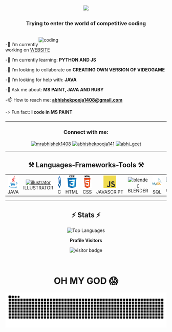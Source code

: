 <h1 align="center">
    <img src="https://readme-typing-svg.herokuapp.com/?font=Righteous&size=35&center=true&vCenter=true&width=500&height=70&duration=4000&lines=Hello,+Eveyone!+👋;+This+is+Abhishek...;+Nice+to+meet+you!;" />
</h1>

<h3 align="center">Trying to enter the world of competitive coding</h3>

<br/>
<img align="right" alt="coding" width="400" src="https://i.gifer.com/59ZV.gif">

<div align="left">
 
-🔭 I’m currently working on [WEBSITE](https://helloabhishek.netlify.app/)

-🌱 I’m currently learning: **PYTHON AND JS**

-👯 I’m looking to collaborate on **CREATING OWN VERSION OF VIDEOGAME**

-🤝 I’m looking for help with: **JAVA**

-💬 Ask me about: **MS PAINT, JAVA AND RUBY**

-📫 How to reach me: **abhishekpooja1408@gmail.com**

-⚡ Fun fact: **I code in MS PAINT**

 </div>

<hr/>

<h3 align="center">Connect with me:</h3>
<p align="center">
<a href="https://twitter.com/mrabhishek1408" target="blank"><img align="center" src="https://raw.githubusercontent.com/rahuldkjain/github-profile-readme-generator/master/src/images/icons/Social/twitter.svg" alt="mrabhishek1408" height="30" width="40" /></a>
<a href="https://www.hackerrank.com/abhishekpooja141" target="blank"><img align="center" src="https://raw.githubusercontent.com/rahuldkjain/github-profile-readme-generator/master/src/images/icons/Social/hackerrank.svg" alt="abhishekpooja141" height="30" width="40" /></a>
<a href="https://www.leetcode.com/abhi_gcet" target="blank"><img align="center" src="https://raw.githubusercontent.com/rahuldkjain/github-profile-readme-generator/master/src/images/icons/Social/leet-code.svg" alt="abhi_gcet" height="30" width="40" /></a>
</p>

<hr/>
 
<h2 align="center">⚒️ Languages-Frameworks-Tools ⚒️</h2>
<table>
  <tr>
    <td align="center">
      <a href="https://www.java.com" target="_blank" rel="noreferrer"> <img src="https://raw.githubusercontent.com/devicons/devicon/master/icons/java/java-original.svg" alt="java" width="40" height="40"/> </a>
      <br />JAVA
    </td>
    <td align="center">
      <a href="https://www.adobe.com/in/products/illustrator.html" target="_blank" rel="noreferrer"> <img src="https://www.vectorlogo.zone/logos/adobe_illustrator/adobe_illustrator-icon.svg" alt="illustrator" width="60" height="40"/> </a> 
      <br />ILLUSTRATOR
    </td>
    <td align="center">
      <a href="https://www.cprogramming.com/" target="_blank" rel="noreferrer"> <img src="https://raw.githubusercontent.com/devicons/devicon/master/icons/c/c-original.svg" alt="c" width="60" height="40"/> </a> 
      <br />C
    </td>
    <td align="center">
     <a href="https://www.w3schools.com/css/" target="_blank" rel="noreferrer"> <img src="https://raw.githubusercontent.com/devicons/devicon/master/icons/css3/css3-original-wordmark.svg" alt="css3" width="60" height="40"/> </a> 
      <br />HTML
    </td>
     <td align="center">
      <a href="https://www.w3.org/html/" target="_blank" rel="noreferrer"> <img src="https://raw.githubusercontent.com/devicons/devicon/master/icons/html5/html5-original-wordmark.svg" alt="html5" width="60" height="40"/> </a>
      <br />CSS
    </td>
    <td align="center">
      <a href="https://developer.mozilla.org/en-US/docs/Web/JavaScript" target="_blank" rel="noreferrer"> <img src="https://raw.githubusercontent.com/devicons/devicon/master/icons/javascript/javascript-original.svg" alt="javascript" width="40" height="40"/> </a>
      <br />JAVASCRIPT
    </td>
    <td align="center">
        <a href="https://www.blender.org/" target="_blank" rel="noreferrer"> 
            <img src="https://download.blender.org/branding/community/blender_community_badge_white.svg" alt="blender" width="60" height="40"
        alt="Blender"/> 
        </a> 
      <br />BLENDER
    </td>
    <td align="center">
      <a href="https://www.mysql.com/" target="_blank" rel="noreferrer"> <img src="https://raw.githubusercontent.com/devicons/devicon/master/icons/mysql/mysql-original-wordmark.svg" alt="mysql" width="60" height="40"/> </a> 
      <br />SQL
    </td>
    <td align="center">
     <a href="https://unrealengine.com/" target="_blank" rel="noreferrer"> <img src="https://raw.githubusercontent.com/kenangundogan/fontisto/036b7eca71aab1bef8e6a0518f7329f13ed62f6b/icons/svg/brand/unreal-engine.svg" alt="unreal" width="40" height="40"/> </a> 
      <br />UNREAL
    </td>
    <td align="center">
    <a href="https://reactjs.org/" target="_blank" rel="noreferrer"> <img src="https://raw.githubusercontent.com/devicons/devicon/master/icons/react/react-original-wordmark.svg" alt="react" width="60" height="40"/> </a>  </a>
      <br />REACT
    </td>
     <td align="center">
    <a href="https://tailwindcss.com/" target="_blank" rel="noreferrer">
    <img src="https://www.vectorlogo.zone/logos/tailwindcss/tailwindcss-icon.svg" alt="tailwind" width="40" height="40"/> </a> 
    <br />TAILWIND
    </td>
  </tr>

</table>
<hr/>
<h2 align="center">⚡ Stats ⚡</h2>
<p align="center">
  <img align="center" src="https://github-readme-stats.vercel.app/api/top-langs?username=abhi-1408-shek&hide_border=true&no-bg=true&no-frame=true&layout=compact&theme=transparent&langs_count=10" alt="Top Languages"/>
</p>
<p align="center"><b>Profile Visitors</b></p>
<p align="center"><img src="https://profile-counter.glitch.me/abhi-1408-shek/count.svg" alt="visitor badge"/></p>

<br> 
<h1 align="center">OH MY GOD 😱</h1>
<img src="https://raw.githubusercontent.com/abhi-1408-shek/abhi-1408-shek/output/snake.svg" alt="Snake animation" />
